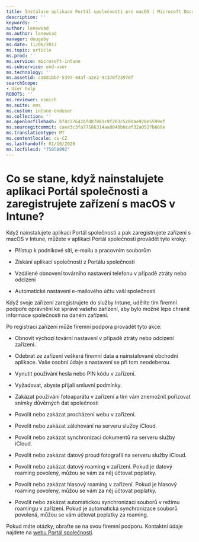 ```yaml
---
title: Instalace aplikace Portál společnosti pro macOS | Microsoft Docs
description: ''
keywords: ''
author: lenewsad
ms.author: lanewsad
manager: dougeby
ms.date: 11/06/2017
ms.topic: article
ms.prod: ''
ms.service: microsoft-intune
ms.subservice: end-user
ms.technology: ''
ms.assetid: c1601bb7-5397-44af-a2e2-9c370f23976f
searchScope:
- User help
ROBOTS: ''
ms.reviewer: esmich
ms.suite: ems
ms.custom: intune-enduser
ms.collection: ''
ms.openlocfilehash: bf8c27641bfd87881c9f203c5c0dae928e5599ef
ms.sourcegitcommit: caee3c3fa77586314aa8040b0caf32a0527b669e
ms.translationtype: MT
ms.contentlocale: cs-CZ
ms.lasthandoff: 01/10/2020
ms.locfileid: "75858892"
---
```

# <a name="what-happens-if-you-install-the-company-portal-app-and-enroll-your-macos-device-in-intune"></a>Co se stane, když nainstalujete aplikaci Portál společnosti a zaregistrujete zařízení s macOS v Intune?

Když nainstalujete aplikaci Portál společnosti a pak zaregistrujete zařízení s macOS v Intune, můžete v aplikaci Portál společnosti provádět tyto kroky:

- Přístup k podnikové síti, e-mailu a pracovním souborům

- Získání aplikací společnosti z Portálu společnosti

- Vzdálené obnovení továrního nastavení telefonu v případě ztráty nebo odcizení

- Automatické nastavení e-mailového účtu vaší společnosti

Když svoje zařízení zaregistrujete do služby Intune, udělíte tím firemní podpoře oprávnění ke správě vašeho zařízení, aby bylo možné lépe chránit informace společnosti na daném zařízení.

Po registraci zařízení může firemní podpora provádět tyto akce:

- Obnovit výchozí tovární nastavení v případě ztráty nebo odcizení zařízení.

- Odebrat ze zařízení veškerá firemní data a nainstalované obchodní aplikace. Vaše osobní údaje a nastavení se při tom neodeberou.

- Vynutit používání hesla nebo PIN kódu v zařízení.

- Vyžadovat, abyste přijali smluvní podmínky.

- Zakázat používání fotoaparátu v zařízení a tím vám znemožnit pořizovat snímky důvěrných dat společnosti

- Povolit nebo zakázat procházení webu v zařízení.

- Povolit nebo zakázat zálohování na serveru služby iCloud.

- Povolit nebo zakázat synchronizaci dokumentů na serveru služby iCloud.

- Povolit nebo zakázat datový proud fotografií na serveru služby iCloud.

- Povolit nebo zakázat datový roaming v zařízení. Pokud je datový roaming povolený, můžou se vám za něj účtovat poplatky.

- Povolit nebo zakázat hlasový roaming v zařízení. Pokud je hlasový roaming povolený, můžou se vám za něj účtovat poplatky.

- Povolit nebo zakázat automatickou synchronizaci souborů v režimu roamingu v zařízení. Pokud je automatická synchronizace souborů povolená, můžou se vám účtovat poplatky za roaming.

Pokud máte otázky, obraťte se na svou firemní podporu. Kontaktní údaje najdete na [webu Portál společnosti](https://go.microsoft.com/fwlink/?linkid=2010980).
